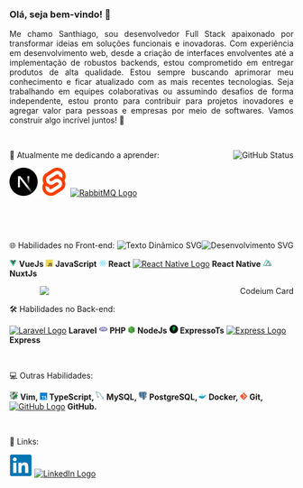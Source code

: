 ### Olá, seja bem-vindo! 👋


<p align="justify">
  Me chamo Santhiago, sou desenvolvedor Full Stack apaixonado por transformar ideias em soluções funcionais e inovadoras. Com experiência em desenvolvimento web, desde a criação de interfaces envolventes até a implementação de robustos backends, estou comprometido em entregar produtos de alta qualidade. Estou sempre buscando aprimorar meu conhecimento e ficar atualizado com as mais recentes tecnologias. Seja trabalhando em equipes colaborativas ou assumindo desafios de forma independente, estou pronto para contribuir para projetos inovadores e agregar valor para pessoas e empresas por meio de softwares. Vamos construir algo incrível juntos! 🚀
</p>

<p align='right'>&nbsp;
  
<img src="https://github-readme-stats-sigma-five.vercel.app/api?username=denjiwe&show_icons=true&theme=midnight-purple&include_all_commits=true&rank_icon=percentile&hide=issues,contribs" align="right"  margin="2px" alt="GitHub Status"/></p>

<p align="left">
  📝 Atualmente me dedicando a aprender:
</p>

<div style="display:inline">
<a href="https://nextjs.org" target="_blank"><img src="https://raw.githubusercontent.com/devicons/devicon/master/icons/nextjs/nextjs-original.svg" height="50" width="50" alt="NextJs Logo"/></a>
<a href="https://svelte.dev/" target="_blank"><img src="https://raw.githubusercontent.com/devicons/devicon/master/icons/svelte/svelte-original.svg" height="50" width="50" alt="Svelte Logo"/></a>
<a href="https://www.rabbitmq.com/" target="_blank"><img src="https://www.svgrepo.com/show/303576/rabbitmq-logo.svg" height="50" width="50" alt="RabbitMQ Logo"/></a>

<p>&nbsp;</p>

<p align='right'>&nbsp;
  
<img src="https://readme-typing-svg.herokuapp.com?font=Fira+Code&duration=1500&pause=2000&color=AF3FF7&random=true&width=295&lines=com+Laravel;com+PHP;Front-end;Back-end;com+VueJs;com+React+Native;com+JavaScript;com+Vim;com+Docker" align="right" alt="Desenvolvimento SVG"/><img src="https://readme-typing-svg.herokuapp.com?font=Fira+Code&duration=500&color=AF3FF7&repeat=false&random=false&width=180&lines=Desenvolvimento" align="right" alt="Texto Dinâmico SVG"/></p>

<p align="left">
  🌐 Habilidades no Front-end: 
</p>

<div style="display:inline;">
<a href="https://vuejs.org" target="_blank"><img src="https://raw.githubusercontent.com/devicons/devicon/master/icons/vuejs/vuejs-original.svg" height="13" width="13" alt="VueJs Logo"/></a>
<strong>VueJs</strong>
</div>
<div style="display:inline;">
<a href="https://developer.mozilla.org/pt-BR/docs/Web/JavaScript" target="_blank"><img src="https://raw.githubusercontent.com/devicons/devicon/master/icons/javascript/javascript-original.svg" height="13" width="13" alt="JS Logo"/></a>
<strong>JavaScript</strong>
</div>
<div style="display:inline;">
<a href="https://react.dev/" target="_blank"><img src="https://github.com/devicons/devicon/blob/master/icons/react/react-original.svg" height="13" width="13" alt="React Logo"/></a>
<strong>React</strong>
</div>
<div style="display:inline;">
<a href="https://react.dev/" target="_blank"><img src="https://cdn.worldvectorlogo.com/logos/react-1.svg" height="13" width="13" alt="React Native Logo"/></a>
<strong>React Native</strong>
</div>
<div style="display:inline;">
<a href="https://nuxt.com" target="_blank"><img src="https://raw.githubusercontent.com/devicons/devicon/master/icons/nuxtjs/nuxtjs-original.svg" height="15" width="15" alt="NuxtJs Logo"/></a>
<strong>NuxtJs</strong>
<p align='right'>&nbsp;
<img src="https://codeium.com/profile/ogaihtnas/card.png" width=450 heigth=300 align="right" alt="Codeium Card"/></p>
</div>

<p align="left">
  🛠️ Habilidades no Back-end: 
</p>

<div style="display:inline;">
<a href="https://laravel.com/" target="_blank"><img src="https://cdn.worldvectorlogo.com/logos/laravel-2.svg" height="13" width="13" alt="Laravel Logo"/></a>
<strong>Laravel</strong>
</div>
<div style="display:inline;">
<a href="https://www.php.net/" target="_blank"><img src="https://raw.githubusercontent.com/devicons/devicon/master/icons/php/php-plain.svg" height="15" width="15" alt="PHP Logo"/></a>
<strong>PHP</strong>
</div>
<div style="display:inline;">
<a href="https://nodejs.org/" target="_blank"><img src="https://raw.githubusercontent.com/devicons/devicon/master/icons/nodejs/nodejs-original.svg" height="13" width="13" alt="NodeJs Logo"/></a>
<strong>NodeJs</strong>
</div>
<div style="display:inline;">
<a href="https://expresso-ts.com" target="_blank"><img src="https://github.com/expressots/expressots/blob/main/media/expressots.png" height="15" width="15" alt="ExpressoTs Logo"/></a>
<strong>ExpressoTs</strong>
</div>
<div style="display:inline;">
<a href="https://expressjs.com" target="_blank"><img src="https://upload.wikimedia.org/wikipedia/commons/thumb/8/88/Status_iucn_EX_icon.svg/480px-Status_iucn_EX_icon.svg.png" height="15" width="15" alt="Express Logo"/></a>
<strong>Express</strong>
</div>

<p>&nbsp;</p>

<p align="left">
  💻 Outras Habilidades:
</p>

<div style="display:inline;">
<a href="https://neovim.io/" target="_blank"><img src="https://raw.githubusercontent.com/devicons/devicon/master/icons/vim/vim-original.svg" height="15" width="15" alt="Vim Logo"/></a>
<strong>Vim, </strong>
<a href="https://www.typescriptlang.org/" target="_blank"><img src="https://raw.githubusercontent.com/devicons/devicon/master/icons/typescript/typescript-plain.svg" height="13" width="13" alt="TypeScript Logo"/></a>
<strong>TypeScript, </strong>
<a href="https://www.mysql.com/" target="_blank"><img src="https://raw.githubusercontent.com/devicons/devicon/master/icons/mysql/mysql-original.svg" height="15" width="15" alt="MySQL Logo"/></a>
<strong>MySQL, </strong>
<a href="https://www.postgresql.org" target="_blank"><img src="https://raw.githubusercontent.com/devicons/devicon/master/icons/postgresql/postgresql-original.svg" height="15" width="15" alt="PostgreSQL Logo"/></a>
<strong>PostgreSQL, </strong>
<a href="https://www.docker.com/" target="_blank"><img src="https://raw.githubusercontent.com/devicons/devicon/master/icons/docker/docker-plain.svg" height="13" width="13" alt="Docker Logo"/></a>
<strong>Docker, </strong>
<a href="https://git-scm.com/" target="_blank"><img src="https://raw.githubusercontent.com/devicons/devicon/master/icons/git/git-original.svg" height="13" width="13" alt="Git Logo"/></a>
<strong>Git, </strong>
<a href="https://github.com/" target="_blank"><img src="https://www.logo.wine/a/logo/GitHub/GitHub-Icon-White-Dark-Background-Logo.wine.svg" height="16" width="16" alt="GitHub Logo"/></a>
<strong>GitHub.</strong>
</div>

<p>&nbsp;</p>

<p align="left">
  🔗 Links:
</p>

<div style="display:inline;">
<a href="https://www.linkedin.com/in/santhiagomonteiropereira" target="_blank"><img src="https://raw.githubusercontent.com/devicons/devicon/master/icons/linkedin/linkedin-original.svg" height="40" width="40" alt="LinkedIn Logo"/></a>
<a href="https://santhiago.dev" target="_blank"><img src="https://cdn-icons-png.flaticon.com/512/5339/5339184.png" height="40" width="40" alt="LinkedIn Logo"/></a>
</div>
